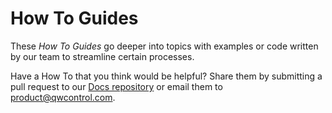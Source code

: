 # How To Guides

These *How To Guides* go deeper into topics with examples or code written by our team to streamline certain processes.

Have a How To that you think would be helpful?  Share them by submitting a pull request to our [Docs repository](https://github.com/qwcontrol/) or email them to [product@qwcontrol.com](mailto:product@qwcontrol.com).

